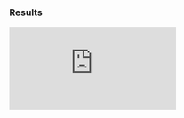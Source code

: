 ### Results

![iaa results](https://github.com/barabanshek/protobuf/blob/christos/christos_playground/iaa_generic_auto_bench/iaa_res.pdf)
